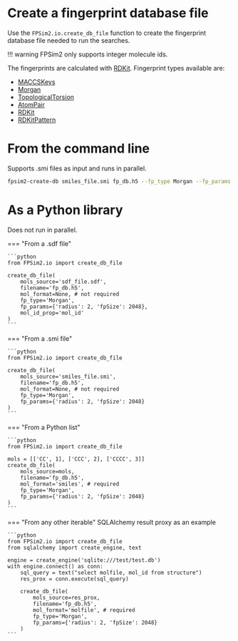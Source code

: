 # Create a fingerprint database file

Use the `FPSim2.io.create_db_file` function to create the fingerprint database file needed to run the searches.

!!! warning
    FPSim2 only supports integer molecule ids.

The fingerprints are calculated with [RDKit](https://www.rdkit.org/). Fingerprint types available are:

- [MACCSKeys](https://www.rdkit.org/docs/source/rdkit.Chem.rdMolDescriptors.html#rdkit.Chem.rdMolDescriptors.GetMACCSKeysFingerprint)
- [Morgan](https://www.rdkit.org/docs/source/rdkit.Chem.rdFingerprintGenerator.html#rdkit.Chem.rdFingerprintGenerator.GetMorganGenerator)
- [TopologicalTorsion](https://www.rdkit.org/docs/source/rdkit.Chem.rdFingerprintGenerator.html#rdkit.Chem.rdFingerprintGenerator.GetTopologicalTorsionGenerator)
- [AtomPair](https://www.rdkit.org/docs/source/rdkit.Chem.rdFingerprintGenerator.html#rdkit.Chem.rdFingerprintGenerator.GetAtomPairGenerator)
- [RDKit](https://www.rdkit.org/docs/source/rdkit.Chem.rdFingerprintGenerator.html#rdkit.Chem.rdFingerprintGenerator.GetRDKitFPGenerator)
- [RDKitPattern](https://www.rdkit.org/docs/source/rdkit.Chem.rdmolops.html#rdkit.Chem.rdmolops.PatternFingerprint)

# From the command line
Supports .smi files as input and runs in parallel.

```bash
fpsim2-create-db smiles_file.smi fp_db.h5 --fp_type Morgan --fp_params '{"radius": 2, "fpSize": 256}' --processes 32
```
# As a Python library
Does not run in parallel.


=== "From a .sdf file"

    ```python
    from FPSim2.io import create_db_file

    create_db_file(
        mols_source='sdf_file.sdf',
        filename='fp_db.h5',
        mol_format=None, # not required
        fp_type='Morgan',
        fp_params={'radius': 2, 'fpSize': 2048},
        mol_id_prop='mol_id'
    )
    ```

=== "From a .smi file"

    ```python
    from FPSim2.io import create_db_file

    create_db_file(
        mols_source='smiles_file.smi',
        filename='fp_db.h5',
        mol_format=None, # not required
        fp_type='Morgan',
        fp_params={'radius': 2, 'fpSize': 2048}
    )
    ```

=== "From a Python list"

    ```python
    from FPSim2.io import create_db_file

    mols = [['CC', 1], ['CCC', 2], ['CCCC', 3]]
    create_db_file(
        mols_source=mols,
        filename='fp_db.h5',
        mol_format='smiles', # required
        fp_type='Morgan',
        fp_params={'radius': 2, 'fpSize': 2048}
    )
    ```


=== "From any other iterable"
    SQLAlchemy result proxy as an example

    ```python
    from FPSim2.io import create_db_file
    from sqlalchemy import create_engine, text

    engine = create_engine('sqlite:///test/test.db')
    with engine.connect() as conn:
        sql_query = text("select molfile, mol_id from structure")
        res_prox = conn.execute(sql_query)

        create_db_file(
            mols_source=res_prox,
            filename='fp_db.h5',
            mol_format='molfile', # required
            fp_type='Morgan',
            fp_params={'radius': 2, 'fpSize': 2048}
        )
    ```

